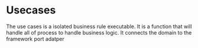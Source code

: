 # Usecases

The use cases is a isolated business rule executable.
It is a function that will handle all of process to handle business logic.
It connects the domain to the framework port adatper
